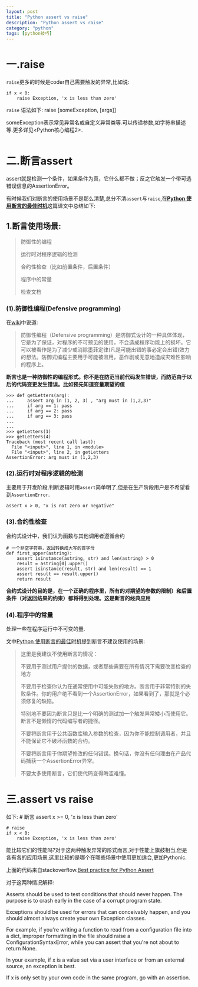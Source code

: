 ```yaml
---
layout: post
title: "Python assert vs raise"
description: "Python assert vs raise"
category: "python"
tags: [python技巧]
---
```

<h1>一.raise</h1>

<p><code>raise</code>更多的时候是coder自己需要触发的异常,比如说:</p>

<pre><code>if x &lt; 0:
    raise Exception, 'x is less than zero'
</code></pre>

<p><code>raise</code> 语法如下:
    raise [someException, [args]]</p>

<p>someException表示常见异常名或自定义异常类等.可以传递参数,如字符串描述等.更多详见&lt;Python核心编程2>.</p>

<p><img src="http://img.blog.csdn.net/20130429161814679" alt="" /></p>

<h1>二.断言assert</h1>

<p>assert就是检测一个条件，如果条件为真，它什么都不做；反之它触发一个带可选错误信息的AssertionError。</p>

<!--more-->

<p>有时候我们对断言的使用场景不是那么清楚,总分不清<code>assert</code>与<code>raise</code>,在<a href="http://www.oschina.net/translate/when-to-use-assert"><strong>Python 使用断言的最佳时机</strong></a>这篇译文中总结如下:</p>

<h2>1.断言使用场景:</h2>

<blockquote>
  <p>防御性的编程</p>
  
  <p>运行时对程序逻辑的检测</p>
  
  <p>合约性检查（比如前置条件，后置条件）</p>
  
  <p>程序中的常量</p>
  
  <p>检查文档</p>
</blockquote>

<h3>(1).防御性编程(Defensive programming)</h3>

<p>在<a href="http://zh.wikipedia.org/zh/%E9%98%B2%E5%BE%A1%E6%80%A7%E7%BC%96%E7%A8%8B">wiki</a>中说道:</p>

<blockquote>
  <p>防御性编程（Defensive programming）是防御式设计的一种具体体现，它是为了保证，对程序的不可预见的使用，不会造成程序功能上的损坏。它可以被看作是为了减少或消除墨菲定律(凡是可能出错的事必定会出错)效力的想法。防御式编程主要用于可能被滥用，恶作剧或无意地造成灾难性影响的程序上。</p>
</blockquote>

<p><strong>断言也是一种防御性的编程形式。你不是在防范当前代码发生错误，而防范由于以后的代码变更发生错误。比如预先知道变量期望的值</strong></p>

<pre><code>&gt;&gt;&gt; def getLetters(arg):
...     assert arg in (1, 2, 3) , "arg must in (1,2,3)"
...     if arg == 1: pass
...     if arg == 2: pass
...     if arg == 3: pass
...     
... 
&gt;&gt;&gt; getLetters(1)
&gt;&gt;&gt; getLetters(4)
Traceback (most recent call last):
  File "&lt;input&gt;", line 1, in &lt;module&gt;
  File "&lt;input&gt;", line 2, in getLetters
AssertionError: arg must in (1,2,3)
</code></pre>

<h3>(2).运行时对程序逻辑的检测</h3>

<p>主要用于开发阶段,判断逻辑时用<code>assert</code>简单明了,但是在生产阶段用户是不希望看到<code>AssertionError</code>.</p>

<pre><code>assert x &gt; 0, "x is not zero or negative"
</code></pre>

<h3>(3).合约性检查</h3>

<p>合约式设计中，我们认为函数与其他调用者遵循合约</p>

<pre><code># 一个非空字符串，返回转换成大写的首字母
def first_upper(astring):
    assert isinstance(astring, str) and len(astring) &gt; 0
    result = astring[0].upper()
    assert isinstance(result, str) and len(result) == 1
    assert result == result.upper()
    return result
</code></pre>

<p><strong>合约式设计的目的是，在一个正确的程序里，所有的对期望的参数的限制）和后置条件（对返回结果的约束）都将得到处理。这是断言的经典应用</strong></p>

<h3>(4).程序中的常量</h3>

<p>处理一些在程序运行中不可变的量.</p>

<p>文中<a href="http://www.oschina.net/translate/when-to-use-assert">Python 使用断言的最佳时机</a>提到断言不建议使用的场景:</p>

<blockquote>
  <p>这里是我建议不使用断言的情况：</p>
  
  <p>不要用于测试用户提供的数据，或者那些需要在所有情况下需要改变检查的地方</p>
  
  <p>不要用于检查你认为在通常使用中可能失败的地方。断言用于非常特别的失败条件。你的用户绝不看到一个AssertionError，如果看到了，那就是个必须修复的缺陷。</p>
  
  <p>特别地不要因为断言只是比一个明确的测试加一个触发异常矮小而使用它。断言不是懒惰的代码编写者的捷径。</p>
  
  <p>不要将断言用于公共函数库输入参数的检查，因为你不能控制调用者，并且不能保证它不破坏函数的合约。</p>
  
  <p>不要将断言用于你期望修改的任何错误。换句话，你没有任何理由在产品代码捕获一个AssertionError异常。</p>
  
  <p>不要太多使用断言，它们使代码变得晦涩难懂。</p>
</blockquote>

<h1>三.assert vs raise</h1>

<p>如下:
    # 断言
    assert x >= 0, 'x is less than zero'</p>

<pre><code># raise
if x &lt; 0:
    raise Exception, 'x is less than zero'
</code></pre>

<p>能比较它们的性能吗?对于这两种触发异常的形式而言,对于性能上旗鼓相当,但是各有各的应用场景,这里比较的是哪个在哪些场景中使用更加适合,更加Pythonic.</p>

<p>上面的代码来自stackoverflow.<a href="http://stackoverflow.com/questions/944592/best-practice-for-python-assert">Best practice for Python Assert</a></p>

<p>对于这两种情况解释:</p>

<p>Asserts should be used to test conditions that should never happen. The purpose is to crash early in the case of a corrupt program state.</p>

<p>Exceptions should be used for errors that can conceivably happen, and you should almost always create your own Exception classes.</p>

<p>For example, if you're writing a function to read from a configuration file into a dict, improper formatting in the file should raise a ConfigurationSyntaxError, while you can assert that you're not about to return None.</p>

<p>In your example, if x is a value set via a user interface or from an external source, an exception is best.</p>

<p>If x is only set by your own code in the same program, go with an assertion.</p>

